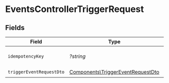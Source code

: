 # EventsControllerTriggerRequest


## Fields

| Field                                                                                  | Type                                                                                   | Required                                                                               | Description                                                                            |
| -------------------------------------------------------------------------------------- | -------------------------------------------------------------------------------------- | -------------------------------------------------------------------------------------- | -------------------------------------------------------------------------------------- |
| `idempotencyKey`                                                                       | *?string*                                                                              | :heavy_minus_sign:                                                                     | A header for idempotency purposes                                                      |
| `triggerEventRequestDto`                                                               | [Components\TriggerEventRequestDto](../../Models/Components/TriggerEventRequestDto.md) | :heavy_check_mark:                                                                     | N/A                                                                                    |